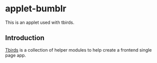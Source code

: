 # applet-bumblr

This is an applet used with tbirds.

##  Introduction

[Tbirds](https://github.com/umeboshi2/tbirds) is a collection of helper 
modules to help create a frontend single page app.
